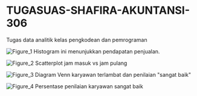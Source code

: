 # TUGASUAS-SHAFIRA-AKUNTANSI-306
Tugas data analitik kelas pengkodean dan pemrograman

![Figure_1](https://github.com/ShafiraNajwaEndri/TUGASUAS-SHAFIRA-AKUNTANSI-306/assets/167266526/c4f2bed0-b718-4d96-9850-2b2aec0ed7d7)
Histogram ini menunjukkan pendapatan penjualan.

![Figure_2](https://github.com/ShafiraNajwaEndri/TUGASUAS-SHAFIRA-AKUNTANSI-306/assets/167266526/e7e3e4c1-6fc3-4831-a316-82f0e46ad4a8)
Scatterplot jam masuk vs jam pulang

![Figure_3](https://github.com/ShafiraNajwaEndri/TUGASUAS-SHAFIRA-AKUNTANSI-306/assets/167266526/ce56a0ab-d71d-4fe3-b5fc-41de2a34599b)
Diagram Venn karyawan terlambat dan penilaian "sangat baik"

![Figure_4](https://github.com/ShafiraNajwaEndri/TUGASUAS-SHAFIRA-AKUNTANSI-306/assets/167266526/333b99f8-5671-433b-915f-3d6f5992da27)
Persentase penilaian karyawan sangat baik
